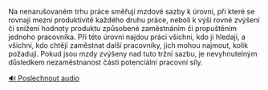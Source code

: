 
Na nenarušovaném trhu práce směřují mzdové sazby k úrovni, při které se rovnají mezní produktivitě každého druhu práce, neboli k výši rovné zvýšení či snížení hodnoty produktu způsobené zaměstnáním či propuštěním jednoho pracovníka. Při této úrovni najdou práci všichni, kdo ji hledají, a všichni, kdo chtějí zaměstnat další pracovníky, jich mohou najmout, kolik požadují. Pokud jsou mzdy zvýšeny nad tuto tržní sazbu, je nevyhnutelným důsledkem nezaměstnanost části potenciální pracovní síly.

[🔊 Poslechnout audio](/data/7-paragraphs/audio/chapter_109/para_002-Na-nenaruovanm-trhu-prce-smuj-mzdov-sazby-k.mp3)
